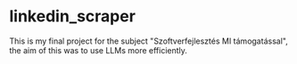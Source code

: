 # linkedin_scraper
This is my final project for the subject "Szoftverfejlesztés MI támogatással", the aim of this was to use LLMs more efficiently.
